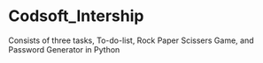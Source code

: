 # Codsoft_Intership
Consists of three tasks, To-do-list, Rock Paper Scissers Game, and Password Generator in Python

